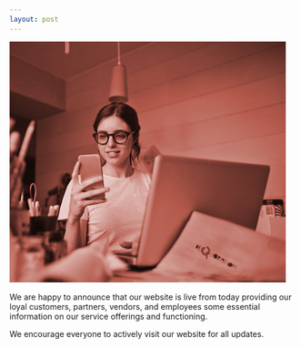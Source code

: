 ```yaml
---
layout: post
---
```


![Website Launch Image](/images/Intro1.jpg "{{page.title}}")

We are happy to announce that our website is live from today providing our loyal customers, partners, vendors, and employees some essential information on our service offerings and functioning.

We encourage everyone to actively visit our website for all updates.